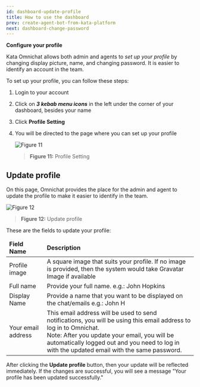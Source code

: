 ```yaml
---
id: dashboard-update-profile
title: How to use the dashboard
prev: create-agent-bot-from-kata-platform
next: dashboard-change-password
---
```


**Configure your profile**

Kata Omnichat allows both admin and agents to _set up your profile_ by changing display picture, name, and changing password. It is easier to identify an account in the team.

To set up your profile, you can follow these steps:

1. Login to your account
2. Click on **_3 kebab menu icons_** in the left under the corner of your dashboard, besides your name
3. Click **Profile Setting**
4. You will be directed to the page where you can set up your profile

    ![Figure 11](/assets/images/products/kata-omnichat/image11.png)

    > **Figure 11:** Profile Setting

## Update profile

On this page, Omnichat provides the place for the admin and agent to update the profile to make it easier to identify in the team.

![Figure 12](/assets/images/products/kata-omnichat/image12.png)

> **Figure 12:** Update profile

These are the fields to update your profile:

<table>
<thead>
  <tr>
   <td><strong>Field Name</strong>
   </td>
   <td><strong>Description</strong>
   </td>
  </tr></thead>
  <tr>
   <td>Profile image
   </td>
   <td>A square image that suits your profile. If no image is provided, then the system would take Gravatar Image if available
   </td>
  </tr>
  <tr>
   <td>Full name
   </td>
   <td>Provide your full name. e.g.: John Hopkins
   </td>
  </tr>
  <tr>
   <td>Display Name
   </td>
   <td>Provide a name that you want to be displayed on the chat/emails e.g.: John H
   </td>
  </tr>
  <tr>
   <td>Your email address
   </td>
   <td>This email address will be used to send notifications, you will be using this email address to log in to Omnichat.
<br/>
Note: After you update your email, you will be automatically logged out and you need to log in with the updated email with the same password.
   </td>
  </tr>
</table>

After clicking the **Update profile** button, then your update will be reflected immediately. If the changes are successful, you will see a message "Your profile has been updated successfully."
